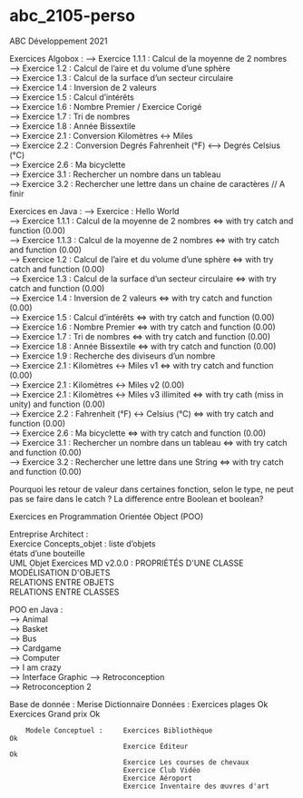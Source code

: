 # abc_2105-perso
ABC Développement 2021

Exercices Algobox :
--> Exercice 1.1.1 : Calcul de la moyenne de 2 nombres  
--> Exercice 1.2 : Calcul de l’aire et du volume d’une sphère  
--> Exercice 1.3 : Calcul de la surface d’un secteur circulaire  
--> Exercice 1.4 : Inversion de 2 valeurs  
--> Exercice 1.5 : Calcul d’intérêts  
--> Exercice 1.6 : Nombre Premier / Exercice Corigé  
--> Exercice 1.7 : Tri de nombres  
--> Exercice 1.8 : Année Bissextile  
--> Exercice 2.1 : Conversion Kilomètres <-> Miles  
--> Exercice 2.2 : Conversion Degrés Fahrenheit (°F) <--> Degrés Celsius (°C)  
--> Exercice 2.6 : Ma bicyclette  
--> Exercice 3.1 : Rechercher un nombre dans un tableau  
--> Exercice 3.2 : Rechercher une lettre dans un chaine de caractères // A finir  

Exercices en Java :
--> Exercice : Hello World  
--> Exercice 1.1.1 : Calcul de la moyenne de 2 nombres <=> with try catch and function              (0.00)  
--> Exercice 1.1.3 : Calcul de la moyenne de 2 nombres <=> with try catch and function              (0.00)  
--> Exercice 1.2 : Calcul de l’aire et du volume d’une sphère <=> with try catch and function       (0.00)  
--> Exercice 1.3 : Calcul de la surface d’un secteur circulaire <=> with try catch and function     (0.00)  
--> Exercice 1.4 : Inversion de 2 valeurs <=> with try catch and function                           (0.00)  
--> Exercice 1.5 : Calcul d’intérêts <=> with try catch and function                                (0.00)  
--> Exercice 1.6 : Nombre Premier <=> with try catch and function                                   (0.00)  
--> Exercice 1.7 : Tri de nombres <=> with try catch and function                                   (0.00)    
--> Exercice 1.8 : Année Bissextile <=> with try catch and function                                 (0.00)  
--> Exercice 1.9 : Recherche des diviseurs d’un nombre  
--> Exercice 2.1 : Kilomètres <-> Miles v1 <=> with try catch and function                          (0.00)  
--> Exercice 2.1 : Kilomètres <-> Miles v2                                                          (0.00)  
--> Exercice 2.1 : Kilomètres <-> Miles v3 illimited <=> with try cath (miss in unity) and function (0.00)  
--> Exercice 2.2 : Fahrenheit (°F) <-> Celsius (°C) <=> with try catch and function                 (0.00)  
--> Exercice 2.6 : Ma bicyclette  <=> with try catch and function                                   (0.00)  
--> Exercice 3.1 : Rechercher un nombre dans un tableau <=> with try catch and function             (0.00)  
--> Exercice 3.2 : Rechercher une lettre dans une String <=> with try catch and function            (0.00)  

Pourquoi les retour de valeur dans certaines fonction, selon le type, ne peut pas se faire dans le catch ?
La difference entre Boolean et boolean?

Exercices en Programmation Orientée Object (POO)   

Entreprise Architect :   
Exercice Concepts_objet :       liste d’objets    
                                états d’une bouteille   
UML Objet Exercices MD v2.0.0 : PROPRIÉTÉS D'UNE CLASSE   
                                MODÉLISATION D'OBJETS   
                                RELATIONS ENTRE OBJETS   
                                RELATIONS ENTRE CLASSES   

POO en Java :   
--> Animal   
--> Basket   
--> Bus   
--> Cardgame   
--> Computer   
--> I am crazy   
--> Interface Graphic
--> Retroconception   
--> Retroconception 2   

Base de donnée :
Merise  Dictionnaire Données :  Exercices plages                            Ok   
                                Exercices Grand prix                        Ok   

        Modele Conceptuel :     Exercices Bibliothèque                      Ok   
                                Exercice Éditeur                            Ok   
                                Exercice Les courses de chevaux   
                                Exercice Club Vidéo   
                                Exercice Aéroport   
                                Exercice Inventaire des œuvres d'art   